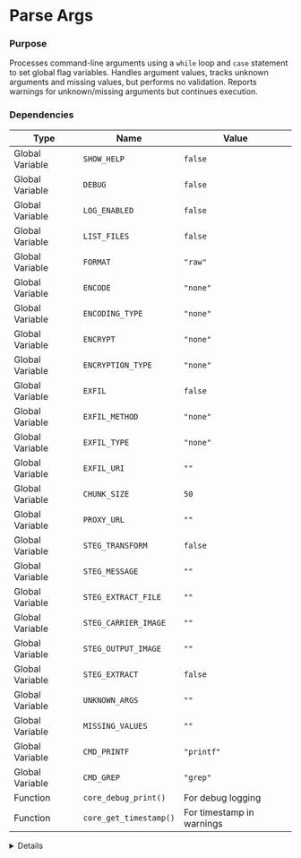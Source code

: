 # Parse Args

### Purpose
Processes command-line arguments using a `while` loop and `case` statement to set global flag variables. Handles argument values, tracks unknown arguments and missing values, but performs no validation. Reports warnings for unknown/missing arguments but continues execution.

### Dependencies
| Type | Name | Value |
|------|------|-------|
| Global Variable | `SHOW_HELP` | `false` |
| Global Variable | `DEBUG` | `false` |
| Global Variable | `LOG_ENABLED` | `false` |
| Global Variable | `LIST_FILES` | `false` |
| Global Variable | `FORMAT` | `"raw"` |
| Global Variable | `ENCODE` | `"none"` |
| Global Variable | `ENCODING_TYPE` | `"none"` |
| Global Variable | `ENCRYPT` | `"none"` |
| Global Variable | `ENCRYPTION_TYPE` | `"none"` |
| Global Variable | `EXFIL` | `false` |
| Global Variable | `EXFIL_METHOD` | `"none"` |
| Global Variable | `EXFIL_TYPE` | `"none"` |
| Global Variable | `EXFIL_URI` | `""` |
| Global Variable | `CHUNK_SIZE` | `50` |
| Global Variable | `PROXY_URL` | `""` |
| Global Variable | `STEG_TRANSFORM` | `false` |
| Global Variable | `STEG_MESSAGE` | `""` |
| Global Variable | `STEG_EXTRACT_FILE` | `""` |
| Global Variable | `STEG_CARRIER_IMAGE` | `""` |
| Global Variable | `STEG_OUTPUT_IMAGE` | `""` |
| Global Variable | `STEG_EXTRACT` | `false` |
| Global Variable | `UNKNOWN_ARGS` | `""` |
| Global Variable | `MISSING_VALUES` | `""` |
| Global Variable | `CMD_PRINTF` | `"printf"` |
| Global Variable | `CMD_GREP` | `"grep"` |
| Function | `core_debug_print()` | For debug logging |
| Function | `core_get_timestamp()` | For timestamp in warnings |

<details>

```shell
core_parse_args() {
# Track unknown arguments and missing values for error reporting
    UNKNOWN_ARGS=""
    MISSING_VALUES=""
    
    while [ "$#" -gt 0 ]; do
        case "$1" in
            -h|--help)
                SHOW_HELP=true
                ;;
            -d|--debug)
                DEBUG=true
                ;;
            -l|--log)
                LOG_ENABLED=true
                ;;
            --format|--output-format)
                if [ -n "$2" ] && [ "$2" != "${2#-}" ]; then
                    # Next arg starts with -, so no value provided
                    MISSING_VALUES="$MISSING_VALUES $1"
                elif [ -n "$2" ]; then
                    FORMAT="$2"
                    shift
                else
                    MISSING_VALUES="$MISSING_VALUES $1"
                fi
                ;;
            --encode)
                if [ -n "$2" ] && [ "$2" != "${2#-}" ]; then
                    MISSING_VALUES="$MISSING_VALUES $1"
                elif [ -n "$2" ]; then
                    ENCODE="$2"
                    ENCODING_TYPE="$2"
                    shift
                else
                    MISSING_VALUES="$MISSING_VALUES $1"
                fi
                ;;
            --encrypt)
                if [ -n "$2" ] && [ "$2" != "${2#-}" ]; then
                    MISSING_VALUES="$MISSING_VALUES $1"
                elif [ -n "$2" ]; then
                    ENCRYPT="$2"
                    ENCRYPTION_TYPE="$2"
                    shift
                else
                    MISSING_VALUES="$MISSING_VALUES $1"
                fi
                ;;
            --exfil-dns)
                if [ -n "$2" ] && [ "$2" != "${2#-}" ]; then
                    MISSING_VALUES="$MISSING_VALUES $1"
                elif [ -n "$2" ]; then
                        EXFIL=true
                        EXFIL_METHOD="dns"
                        EXFIL_TYPE="dns"
                        EXFIL_URI="$2"
                    shift
                    else
                    MISSING_VALUES="$MISSING_VALUES $1"
                fi
                ;;
            --exfil-http)
                if [ -n "$2" ] && [ "$2" != "${2#-}" ]; then
                    MISSING_VALUES="$MISSING_VALUES $1"
                elif [ -n "$2" ]; then
                        EXFIL=true
                        EXFIL_METHOD="http"
                        EXFIL_TYPE="http"
                        EXFIL_URI="$2"
                    shift
                    else
                    MISSING_VALUES="$MISSING_VALUES $1"
                fi
                ;;
            --exfil-uri)
                if [ -n "$2" ] && [ "$2" != "${2#-}" ]; then
                    MISSING_VALUES="$MISSING_VALUES $1"
                elif [ -n "$2" ]; then
                            EXFIL=true
                            EXFIL_TYPE="uri"
                            EXFIL_URI="$2"
                    # Determine method based on URI format (will be validated later)
                    if "$CMD_PRINTF"  "$2" | $CMD_GREP -q "^http"; then
                            EXFIL_METHOD="http"
                        else
                        EXFIL_METHOD="dns"
                    fi
                    shift
                else
                    MISSING_VALUES="$MISSING_VALUES $1"
                fi
                ;;
            --chunk-size)
                if [ -n "$2" ] && [ "$2" != "${2#-}" ]; then
                    MISSING_VALUES="$MISSING_VALUES $1"
                elif [ -n "$2" ]; then
                    CHUNK_SIZE="$2"
                    shift
                else
                    MISSING_VALUES="$MISSING_VALUES $1"
                fi
                ;;
            --proxy)
                if [ -n "$2" ] && [ "$2" != "${2#-}" ]; then
                    MISSING_VALUES="$MISSING_VALUES $1"
                elif [ -n "$2" ]; then
                    PROXY_URL="$2"
                    shift
                else
                    MISSING_VALUES="$MISSING_VALUES $1"
                fi
                ;;
            --steganography)
                STEG_TRANSFORM=true
                ;;
            --steg-extract)
                STEG_EXTRACT=true
                if [ -n "$2" ] && [ ! "$2" = "${2#-}" ]; then
                    STEG_EXTRACT_FILE="./hidden_data.png"
                elif [ -n "$2" ]; then
                    STEG_EXTRACT_FILE="$2"
                    shift
                else
                    STEG_EXTRACT_FILE="./hidden_data.png"
                fi
                ;;
            --steg-extract-file)
                if [ -n "$2" ] && [ ! "$2" = "${2#-}" ]; then
                    STEG_EXTRACT_FILE="$2"
                    shift
                else
                    MISSING_VALUES="$MISSING_VALUES $1"
                fi
                ;;
            --verbose)
                DEBUG=true
                ;;
# We need to  accomidate the unknown rgs condiuton for the new args we add from the yaml
# PLACEHOLDER_ARGUMENT_PARSER_OPTIONS
            *)
                # Collect unknown arguments for error reporting
                if [ -z "$UNKNOWN_ARGS" ]; then
                    UNKNOWN_ARGS="$1"
                else
                    UNKNOWN_ARGS="$UNKNOWN_ARGS $1"
                fi
                ;;
        esac
        shift
    done
    
    core_debug_print "Arguments parsed: DEBUG=$DEBUG, LOG_ENABLED=$LOG_ENABLED, FORMAT=$FORMAT, ENCODE=$ENCODE, ENCRYPT=$ENCRYPT"
    
    # Report unknown arguments as warnings but don't exit
    if [ -n "$UNKNOWN_ARGS" ]; then
        "$CMD_PRINTF"  "[WARNING] [%s] Unknown arguments: %s
" "$(core_get_timestamp)" "$UNKNOWN_ARGS" >&2
    fi
    
    # Report missing values as warnings but don't exit
    if [ -n "$MISSING_VALUES" ]; then
        "$CMD_PRINTF"  "[WARNING] [%s] Arguments missing required values: %s
" "$(core_get_timestamp)" "$MISSING_VALUES" >&2
    fi
}
```

</details> 